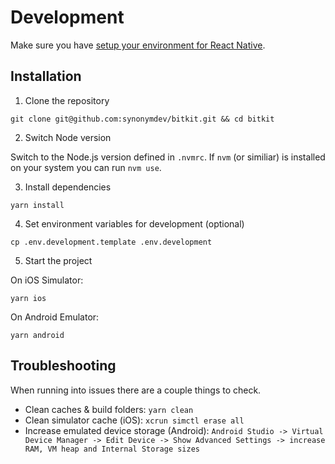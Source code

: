 # Development

Make sure you have [setup your environment for React Native](https://reactnative.dev/docs/environment-setup).

## Installation

1. Clone the repository

```shell
git clone git@github.com:synonymdev/bitkit.git && cd bitkit
```

2. Switch Node version

Switch to the Node.js version defined in `.nvmrc`. If `nvm` (or similiar) is installed on your system you can run `nvm use`.

3. Install dependencies

```shell
yarn install
```

4. Set environment variables for development (optional)

```shell
cp .env.development.template .env.development
```

5. Start the project

On iOS Simulator:

```shell
yarn ios
```

On Android Emulator:

```shell
yarn android
```

## Troubleshooting

When running into issues there are a couple things to check.

- Clean caches & build folders: `yarn clean`
- Clean simulator cache (iOS): `xcrun simctl erase all`
- Increase emulated device storage (Android): `Android Studio -> Virtual Device Manager -> Edit Device -> Show Advanced Settings -> increase RAM, VM heap and Internal Storage sizes`
